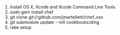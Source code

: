 1. Install OS X, Xcode and Xcode Command Line Tools
2. sudo gem install chef
3. git clone git://github.com/jmartelletti/chef_osx
4. git submodule update --init cookbooks/dmg
5. rake setup 
